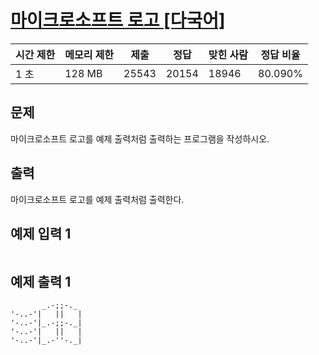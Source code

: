 # [마이크로소프트 로고 [다국어]](https://www.acmicpc.net/problem/5338)

| 시간 제한 | 메모리 제한 | 제출 | 정답 | 맞힌 사람 | 정답 비율 |
| --- | --- | --- | --- | --- | --- |
| 1 초 | 128 MB | 25543 | 20154 | 18946 | 80.090% |

## 문제

마이크로소프트 로고를 예제 출력처럼 출력하는 프로그램을 작성하시오.

## 출력

마이크로소프트 로고를 예제 출력처럼 출력한다.

## 예제 입력 1

```

```

## 예제 출력 1

```
       _.-;;-._
'-..-'|   ||   |
'-..-'|_.-;;-._|
'-..-'|   ||   |
'-..-'|_.-''-._|
```
